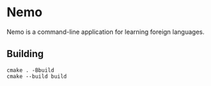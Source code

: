 # Nemo

Nemo is a command-line application for learning foreign languages.

## Building

``` shell
cmake . -Bbuild
cmake --build build
```
